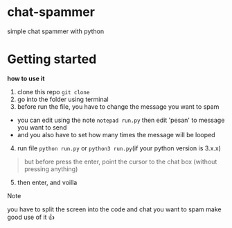 # chat-spammer
simple chat spammer with python

# Getting started
**how to use it**
1. clone this repo `git clone`
2. go into the folder using terminal
3. before run the file, you have to change the message you want to spam
* you can edit using the note `notepad run.py` then edit 'pesan' to message you want to send
* and you also have to set how many times the message will be looped
4. run file `python run.py` or `python3 run.py`(if your python version is 3.x.x)
  > but before press the enter, point the cursor to the chat box (without pressing anything)
5. then enter, and voilla

> [!NOTE]
> you have to split the screen into the code and chat you want to spam
> make good use of it :+1:
